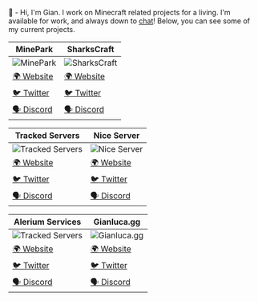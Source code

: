 👋 - Hi, I'm Gian. I work on Minecraft related projects for a living. I'm available for work, and always down to [chat](mailto:gianscode@gmail.com)! Below, you can see some of my current projects.

MinePark | SharksCraft
-- | --
![MinePark](https://i.imgur.com/KZKHaqo.jpg)| ![SharksCraft](https://i.imgur.com/KZKHaqo.jpg)
[🌍 Website](https://minepark.club) | [🌍 Website](https://sharkscraft.org)
[🐦 Twitter](https://twitter.com/mineparkmc) | [🐦 Twitter](https://twitter.com/sharkscraft)
[🗣 Discord](https://discord.minepark.club) | [🗣 Discord](https://discord.sharkscraft.org)

Tracked Servers | Nice Server
-- | --
![Tracked Servers](https://i.imgur.com/KZKHaqo.jpg)| ![Nice Server](https://i.imgur.com/KZKHaqo.jpg)
[🌍 Website](https://trackedservers.com) | [🌍 Website](https://niceserver.tech)
[🐦 Twitter](https://twitter.com/gianscode) | [🐦 Twitter](https://twitter.com/aleriumservices)
[🗣 Discord](https://gianluca.gg/discord) | [🗣 Discord](https://gianluca.gg/discord)

Alerium Services | Gianluca.gg
-- | --
![Tracked Servers](https://i.imgur.com/KZKHaqo.jpg)| ![Gianluca.gg](https://i.imgur.com/KZKHaqo.jpg)
[🌍 Website](https://alerium.io) | [🌍 Website](https://gianluca.gg)
[🐦 Twitter](https://twitter.com/aleriumservices) | [🐦 Twitter](https://twitter.com/gianscode)
[🗣 Discord](https://discord.alerium.io) | [🗣 Discord](https://gianluca.gg/discord)

